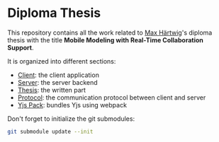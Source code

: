 # Diploma Thesis

This repository contains all the work related to [Max Härtwig](mailto:max.haertwig@mailbox.tu-dresden.de)'s diploma thesis with the title **Mobile Modeling with Real-Time Collaboration Support**.

It is organized into different sections:

- [Client](./client): the client application
- [Server](./server): the server backend
- [Thesis](./thesis): the written part
- [Protocol](./protocol): the communication protocol between client and server
- [Yjs Pack](./yjs-pack): bundles Yjs using webpack

Don't forget to initialize the git submodules:

```bash
git submodule update --init
```
